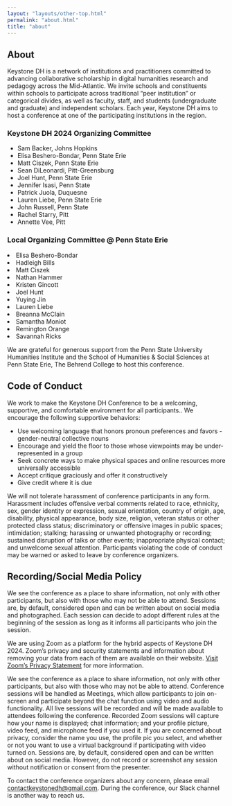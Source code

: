 ```yaml
---
layout: "layouts/other-top.html"
permalink: "about.html"
title: "about"
---
```


## About

Keystone DH is a network of institutions and practitioners committed 
to advancing collaborative scholarship in digital humanities research and pedagogy 
across the Mid-Atlantic. We invite schools and constituents within schools
to participate across traditional “peer institution” or categorical divides, as well as faculty,
staff, and students (undergraduate and graduate) and independent scholars. 
Each year, Keystone DH aims to host a conference at one of the 
participating institutions in the region.

<section id="organizers">
<div id="network">
<h3>Keystone DH 2024 Organizing Committee</h3>
<ul>
<li>Sam Backer, Johns Hopkins</li>
<li>Elisa Beshero-Bondar, Penn State Erie</li>
<li>Matt Ciszek, Penn State Erie</li>
<li>Sean DiLeonardi, Pitt-Greensburg</li>
<li>Joel Hunt, Penn State Erie</li>
<li>Jennifer Isasi, Penn State</li>
<li>Patrick Juola, Duquesne</li>
<li>Lauren Liebe, Penn State Erie</li>
<li>John Russell, Penn State</li>
<li>Rachel Starry, Pitt</li>
<li>Annette Vee, Pitt</li>
</ul>
</div>
<div id="local">
<h3>Local Organizing Committee @ Penn State Erie</h3>
<li>Elisa Beshero-Bondar</li>
<li>Hadleigh Bills</li>
<li>Matt Ciszek</li>
<li>Nathan Hammer</li>
<li>Kristen Gincott</li>
<li>Joel Hunt</li>
<li>Yuying Jin</li>
<li>Lauren Liebe</li>
<li>Breanna McClain</li>
<li>Samantha Moniot</li>
<li>Remington Orange</li>
<li>Savannah Ricks</li>
</div>
</section>

We are grateful for generous support from the Penn State University Humanities Institute and the School of Humanities & Social Sciences at Penn State Erie, The Behrend College to host this conference.

<h2 id="cod"> Code of Conduct</h2>

We work to make the Keystone DH Conference to be a welcoming, supportive, and comfortable environment for all participants.. We encourage the following supportive behaviors:

- Use welcoming language that honors pronoun preferences and favors - gender-neutral collective nouns
- Encourage and yield the floor to those whose viewpoints may be under-represented in a group
- Seek concrete ways to make physical spaces and online resources more universally accessible
- Accept critique graciously and offer it constructively
- Give credit where it is due

We will not tolerate harassment of conference participants in any form. Harassment includes offensive verbal comments related to race, ethnicity, sex, gender identity or expression, sexual orientation, country of origin, age, disability, physical appearance, body size, religion, veteran status or other protected class status; discriminatory or offensive images in public spaces; intimidation; stalking; harassing or unwanted photography or recording; sustained disruption of talks or other events; inappropriate physical contact; and unwelcome sexual attention. Participants violating the code of conduct may be warned or asked to leave by conference organizers.

## Recording/Social Media Policy

We see the conference as a place to share information, not only with other participants, but also with those who may not be able to attend. Sessions are, by default, considered open and can be written about on social media and photographed. Each session can decide to adopt different rules at the beginning of the session as long as it informs all participants who join the session.

We are using Zoom as a platform for the hybrid aspects of Keystone DH 2024. Zoom’s privacy and security statements and information about removing your data from each of them are available on their website. <a href="https://explore.zoom.us/en/privacy/" target="_blank">Visit Zoom’s Privacy Statement</a> for more information.

We see the conference as a place to share information, not only with other participants, but also with those who may not be able to attend. Conference sessions will be handled as Meetings, which allow participants to join on-screen and participate beyond the chat function using video and audio functionality. All live sessions will be recorded and will be made available to attendees following the conference. Recorded Zoom sessions will capture how your name is displayed; chat information; and your profile picture, video feed, and microphone feed if you used it. If you are concerned about privacy, consider the name you use, the profile pic you select, and whether or not you want to use a virtual background if participating with video turned on. Sessions are, by default, considered open and can be written about on social media. However, do not record or screenshot any session without notification or consent from the presenter.

To contact the conference organizers about any concern, please email contactkeystonedh@gmail.com. During the conference, our Slack channel is another way to reach us.


    

